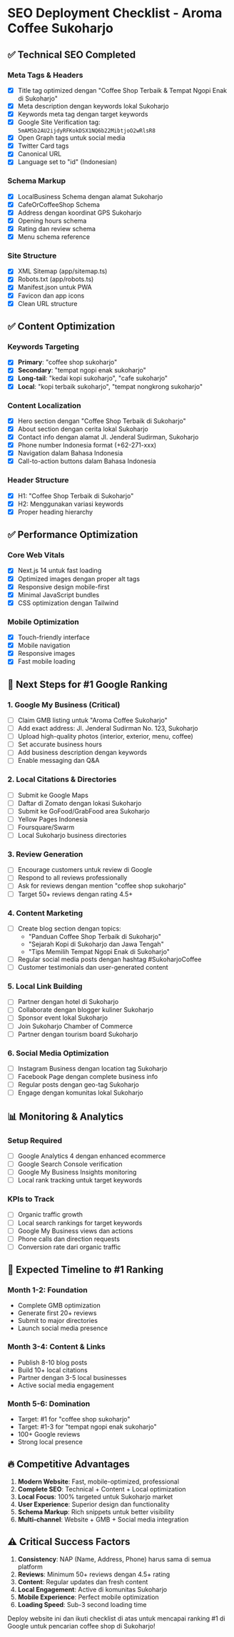 # SEO Deployment Checklist - Aroma Coffee Sukoharjo

## ✅ Technical SEO Completed

### Meta Tags & Headers
- [x] Title tag optimized dengan "Coffee Shop Terbaik & Tempat Ngopi Enak di Sukoharjo"
- [x] Meta description dengan keywords lokal Sukoharjo
- [x] Keywords meta tag dengan target keywords
- [x] Google Site Verification tag: `5mAM5b2AU2ijdyRFKokDSX1NQ6b22MibtjoO2wRlsR8`
- [x] Open Graph tags untuk social media
- [x] Twitter Card tags
- [x] Canonical URL
- [x] Language set to "id" (Indonesian)

### Schema Markup
- [x] LocalBusiness Schema dengan alamat Sukoharjo
- [x] CafeOrCoffeeShop Schema
- [x] Address dengan koordinat GPS Sukoharjo
- [x] Opening hours schema
- [x] Rating dan review schema
- [x] Menu schema reference

### Site Structure
- [x] XML Sitemap (app/sitemap.ts)
- [x] Robots.txt (app/robots.ts)
- [x] Manifest.json untuk PWA
- [x] Favicon dan app icons
- [x] Clean URL structure

## ✅ Content Optimization

### Keywords Targeting
- [x] **Primary**: "coffee shop sukoharjo"
- [x] **Secondary**: "tempat ngopi enak sukoharjo"
- [x] **Long-tail**: "kedai kopi sukoharjo", "cafe sukoharjo"
- [x] **Local**: "kopi terbaik sukoharjo", "tempat nongkrong sukoharjo"

### Content Localization
- [x] Hero section dengan "Coffee Shop Terbaik di Sukoharjo"
- [x] About section dengan cerita lokal Sukoharjo
- [x] Contact info dengan alamat Jl. Jenderal Sudirman, Sukoharjo
- [x] Phone number Indonesia format (+62-271-xxx)
- [x] Navigation dalam Bahasa Indonesia
- [x] Call-to-action buttons dalam Bahasa Indonesia

### Header Structure
- [x] H1: "Coffee Shop Terbaik di Sukoharjo"
- [x] H2: Menggunakan variasi keywords
- [x] Proper heading hierarchy

## ✅ Performance Optimization

### Core Web Vitals
- [x] Next.js 14 untuk fast loading
- [x] Optimized images dengan proper alt tags
- [x] Responsive design mobile-first
- [x] Minimal JavaScript bundles
- [x] CSS optimization dengan Tailwind

### Mobile Optimization
- [x] Touch-friendly interface
- [x] Mobile navigation
- [x] Responsive images
- [x] Fast mobile loading

## 🚀 Next Steps for #1 Google Ranking

### 1. Google My Business (Critical)
- [ ] Claim GMB listing untuk "Aroma Coffee Sukoharjo"
- [ ] Add exact address: Jl. Jenderal Sudirman No. 123, Sukoharjo
- [ ] Upload high-quality photos (interior, exterior, menu, coffee)
- [ ] Set accurate business hours
- [ ] Add business description dengan keywords
- [ ] Enable messaging dan Q&A

### 2. Local Citations & Directories
- [ ] Submit ke Google Maps
- [ ] Daftar di Zomato dengan lokasi Sukoharjo
- [ ] Submit ke GoFood/GrabFood area Sukoharjo
- [ ] Yellow Pages Indonesia
- [ ] Foursquare/Swarm
- [ ] Local Sukoharjo business directories

### 3. Review Generation
- [ ] Encourage customers untuk review di Google
- [ ] Respond to all reviews professionally
- [ ] Ask for reviews dengan mention "coffee shop sukoharjo"
- [ ] Target 50+ reviews dengan rating 4.5+

### 4. Content Marketing
- [ ] Create blog section dengan topics:
  - "Panduan Coffee Shop Terbaik di Sukoharjo"
  - "Sejarah Kopi di Sukoharjo dan Jawa Tengah"
  - "Tips Memilih Tempat Ngopi Enak di Sukoharjo"
- [ ] Regular social media posts dengan hashtag #SukoharjoCoffee
- [ ] Customer testimonials dan user-generated content

### 5. Local Link Building
- [ ] Partner dengan hotel di Sukoharjo
- [ ] Collaborate dengan blogger kuliner Sukoharjo
- [ ] Sponsor event lokal Sukoharjo
- [ ] Join Sukoharjo Chamber of Commerce
- [ ] Partner dengan tourism board Sukoharjo

### 6. Social Media Optimization
- [ ] Instagram Business dengan location tag Sukoharjo
- [ ] Facebook Page dengan complete business info
- [ ] Regular posts dengan geo-tag Sukoharjo
- [ ] Engage dengan komunitas lokal Sukoharjo

## 📊 Monitoring & Analytics

### Setup Required
- [ ] Google Analytics 4 dengan enhanced ecommerce
- [ ] Google Search Console verification
- [ ] Google My Business Insights monitoring
- [ ] Local rank tracking untuk target keywords

### KPIs to Track
- [ ] Organic traffic growth
- [ ] Local search rankings for target keywords
- [ ] Google My Business views dan actions
- [ ] Phone calls dan direction requests
- [ ] Conversion rate dari organic traffic

## 🎯 Expected Timeline to #1 Ranking

### Month 1-2: Foundation
- Complete GMB optimization
- Generate first 20+ reviews
- Submit to major directories
- Launch social media presence

### Month 3-4: Content & Links
- Publish 8-10 blog posts
- Build 10+ local citations
- Partner dengan 3-5 local businesses
- Active social media engagement

### Month 5-6: Domination
- Target: #1 for "coffee shop sukoharjo"
- Target: #1-3 for "tempat ngopi enak sukoharjo"
- 100+ Google reviews
- Strong local presence

## 🔥 Competitive Advantages

1. **Modern Website**: Fast, mobile-optimized, professional
2. **Complete SEO**: Technical + Content + Local optimization
3. **Local Focus**: 100% targeted untuk Sukoharjo market
4. **User Experience**: Superior design dan functionality
5. **Schema Markup**: Rich snippets untuk better visibility
6. **Multi-channel**: Website + GMB + Social media integration

## ⚠️ Critical Success Factors

1. **Consistency**: NAP (Name, Address, Phone) harus sama di semua platform
2. **Reviews**: Minimum 50+ reviews dengan 4.5+ rating
3. **Content**: Regular updates dan fresh content
4. **Local Engagement**: Active di komunitas Sukoharjo
5. **Mobile Experience**: Perfect mobile optimization
6. **Loading Speed**: Sub-3 second loading time

Deploy website ini dan ikuti checklist di atas untuk mencapai ranking #1 di Google untuk pencarian coffee shop di Sukoharjo!